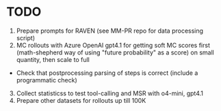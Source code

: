 # TODO
1. Prepare prompts for RAVEN (see MM-PR repo for data processing script)
2. MC rollouts with Azure OpenAI gpt4.1 for getting soft MC scores first (math-shepherd way of using "future probability" as a score) on small quantity, then scale to full
- Check that postprocessing parsing of steps is correct (include a programmatic check)
3. Collect statisticss to test tool-calling and MSR with o4-mini, gpt4.1
4. Prepare other datasets for rollouts up till 100K